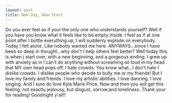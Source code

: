 ```yaml
---
layout: post
title: New Day, New Start
---
```

Do you ever feel as if your the only one who understands yourself? Well if you have you know what it feels like to be empty inside. I feel as if at one point after I bottle everything up, I will suddenly explode on everybody. Today I felt alone. Like nobody wanted me here. ANYWAYS...since I have been so deep in thought...why don't I help others feel better?
Well today this is when j start over, with a new beginning, and a gorgeous ending. 
I grew up with anxiety as in I can't do anything without screaming so loud in my head that MY own head pops off. I hate crowds. You know what...I don't hate I dislike crowds. I dislike people who decide to bully me or my friends! But I love my family and friends. I love my artistic abilities. I love dancing. I love singing. And I sure do love Kyla Marie Price. Now and then you will get this feeling, not exactly jealousy, but disgust, sorrow,and loneliness. Thank your for reading! Goodnight y'all!!
